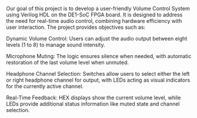Our goal of this project is to develop a user-friendly Volume Control System using Verilog HDL on the DE1-SoC FPGA board. It is designed to address the need for real-time audio control, combining hardware efficiency with user interaction. The project provides objectives such as:

Dynamic Volume Control:
Users can adjust the audio output between eight levels (1 to 8) to manage sound intensity. 

Microphone Muting:
The logic ensures silence when needed, with automatic restoration of the last volume level when unmuted.

Headphone Channel Selection:
Switches allow users to select either the left or right headphone channel for output, with LEDs acting as visual indicators for the currently active channel.

Real-Time Feedback:
HEX displays show the current volume level, while LEDs provide additional status information like muted state and channel selection.
